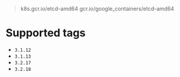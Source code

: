 > k8s.gcr.io/etcd-amd64
> gcr.io/google_containers/etcd-amd64


# Supported tags
- `3.1.12`
- `3.1.13`
- `3.2.17`
- `3.2.18`